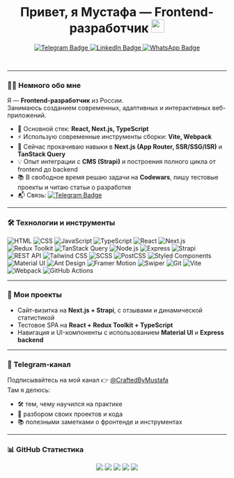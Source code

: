<h1 align="center">
  Привет, я Мустафа — Frontend-разработчик
  <img src="https://media.giphy.com/media/hvRJCLFzcasrR4ia7z/giphy.gif" width="30px"/>
</h1>

<div id="badges" align="center">
  <a href="https://t.me/mustafaonsabr" target="_blank">
    <img src="https://img.shields.io/badge/Telegram-2CA5E0?style=for-the-badge&logo=telegram&logoColor=white" alt="Telegram Badge"/>
  </a>
  <a href="https://www.linkedin.com/in/mustafa-todziev/" target="_blank">
    <img src="https://img.shields.io/badge/LinkedIn-0077B5?style=for-the-badge&logo=linkedin&logoColor=white" alt="LinkedIn Badge"/>
  </a>
  <a href="https://wa.me/79680603084" target="_blank">
    <img src="https://img.shields.io/badge/WhatsApp-25D366?style=for-the-badge&logo=whatsapp&logoColor=white" alt="WhatsApp Badge"/>
  </a>
</div>

<div align="center" style="margin-top: 30px">
  <img src="https://komarev.com/ghpvc/?username=MustafaProger&style=flat-square&color=blue" alt=""/>
</div>

---

### 👨‍💻 Немного обо мне
Я — **Frontend-разработчик** из России.  
Занимаюсь созданием современных, адаптивных и интерактивных веб-приложений.  

- 🔭 Основной стек: **React, Next.js, TypeScript**  
- ⚡ Использую современные инструменты сборки: **Vite, Webpack**  
- 🌱 Сейчас прокачиваю навыки в **Next.js (App Router, SSR/SSG/ISR)** и **TanStack Query**  
- 💡 Опыт интеграции с **CMS (Strapi)** и построения полного цикла от frontend до backend  
- 📚 В свободное время решаю задачи на **Codewars**, пишу тестовые проекты и читаю статьи о разработке  
- 📬 Связь: [![Telegram Badge](https://img.shields.io/badge/MustafaOnSabr-blue?style=flat&logo=Telegram&logoColor=white)](https://t.me/mustafaonsabr)

---

### 🛠️ Технологии и инструменты
![HTML](https://img.shields.io/badge/HTML-E34F26?style=for-the-badge&logo=html5&logoColor=white)
![CSS](https://img.shields.io/badge/CSS-1572B6?style=for-the-badge&logo=css3&logoColor=white)
![JavaScript](https://img.shields.io/badge/JavaScript-F7DF1E?style=for-the-badge&logo=javascript&logoColor=black)
![TypeScript](https://img.shields.io/badge/TypeScript-3178C6?style=for-the-badge&logo=typescript&logoColor=white)
![React](https://img.shields.io/badge/React-20232A?style=for-the-badge&logo=react&logoColor=61DAFB)
![Next.js](https://img.shields.io/badge/Next.js-000000?style=for-the-badge&logo=next.js&logoColor=white)
![Redux Toolkit](https://img.shields.io/badge/Redux%20Toolkit-593D88?style=for-the-badge&logo=redux&logoColor=white)
![TanStack Query](https://img.shields.io/badge/TanStack%20Query-FF4154?style=for-the-badge&logo=reactquery&logoColor=white)
![Node.js](https://img.shields.io/badge/Node.js-43853D?style=for-the-badge&logo=node.js&logoColor=white)
![Express](https://img.shields.io/badge/Express.js-404D59?style=for-the-badge)
![Strapi](https://img.shields.io/badge/Strapi-2E7EEA?style=for-the-badge&logo=strapi&logoColor=white)
![REST API](https://img.shields.io/badge/REST%20API-FF6F61?style=for-the-badge)
![Tailwind CSS](https://img.shields.io/badge/Tailwind%20CSS-06B6D4?style=for-the-badge&logo=tailwind-css&logoColor=white)
![SCSS](https://img.shields.io/badge/SCSS-CC6699?style=for-the-badge&logo=sass&logoColor=white)
![PostCSS](https://img.shields.io/badge/PostCSS-DD3A0A?style=for-the-badge&logo=postcss&logoColor=white)
![Styled Components](https://img.shields.io/badge/Styled%20Components-DB7093?style=for-the-badge&logo=styled-components&logoColor=white)
![Material UI](https://img.shields.io/badge/Material%20UI-007FFF?style=for-the-badge&logo=mui&logoColor=white)
![Ant Design](https://img.shields.io/badge/Ant%20Design-0170FE?style=for-the-badge&logo=ant-design&logoColor=white)
![Framer Motion](https://img.shields.io/badge/Framer%20Motion-0055FF?style=for-the-badge&logo=framer&logoColor=white)
![Swiper](https://img.shields.io/badge/Swiper-6332F6?style=for-the-badge&logo=swiper&logoColor=white)
![Git](https://img.shields.io/badge/Git-F05032?style=for-the-badge&logo=git&logoColor=white)
![Vite](https://img.shields.io/badge/Vite-646CFF?style=for-the-badge&logo=vite&logoColor=white)
![Webpack](https://img.shields.io/badge/Webpack-8DD6F9?style=for-the-badge&logo=webpack&logoColor=black)
![GitHub Actions](https://img.shields.io/badge/GitHub%20Actions-2088FF?style=for-the-badge&logo=github-actions&logoColor=white)

---

### 🚀 Мои проекты
- Сайт-визитка на **Next.js + Strapi**, с отзывами и динамической статистикой  
- Тестовое SPA на **React + Redux Toolkit + TypeScript**  
- Навигация и UI-компоненты с использованием **Material UI** и **Express backend**

---

### 📢 Telegram-канал
Подписывайтесь на мой канал 👉 [@CraftedByMustafa](https://t.me/CraftedByMustafa)  
Там я делюсь:  
- 🛠️ тем, чему научился на практике  
- 🚀 разбором своих проектов и кода  
- 📚 полезными заметками о фронтенде и инструментах

---

### 📊 GitHub Статистика

<div align="center">

<!-- ВЕРХНЯЯ БОЛЬШАЯ КАРТОЧКА -->
<img src="https://raw.githubusercontent.com/MustafaProger/MustafaProger/main/profile-summary-card-output/tokyonight/0-profile-details.svg" />

<!-- СРЕДНИЙ РЯД: ЯЗЫКИ ПО РЕПО + ЯЗЫКИ ПО КОММИТАМ -->
<img src="https://raw.githubusercontent.com/MustafaProger/MustafaProger/main/profile-summary-card-output/tokyonight/1-repos-per-language.svg" />
<img src="https://raw.githubusercontent.com/MustafaProger/MustafaProger/main/profile-summary-card-output/tokyonight/2-most-commit-language.svg" />

<!-- НИЖНИЙ РЯД: ОБЩИЕ СТАТЫ + АКТИВНОСТЬ ПО ЧАСАМ -->
<img src="https://raw.githubusercontent.com/MustafaProger/MustafaProger/main/profile-summary-card-output/tokyonight/3-stats.svg" />
<img src="https://raw.githubusercontent.com/MustafaProger/MustafaProger/main/profile-summary-card-output/tokyonight/4-productive-time.svg" />

</div>
